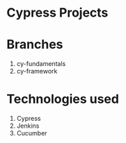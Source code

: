 # Cypress Projects

# Branches

1. cy-fundamentals
2. cy-framework

# Technologies used
1. Cypress
2. Jenkins
3. Cucumber
